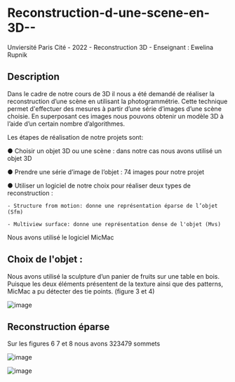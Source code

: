 # Reconstruction-d-une-scene-en-3D--

Unviersité Paris Cité - 2022 - Reconstruction 3D - Enseignant : Ewelina Rupnik

## Description

Dans le cadre de notre cours de 3D il nous a été demandé de réaliser la reconstruction d’une scène en utilisant la photogrammétrie. Cette technique permet d'effectuer des mesures à partir d’une série d’images d’une scène choisie. En superposant ces images nous pouvons obtenir un modèle 3D à l’aide d’un certain nombre d’algorithmes. 

Les étapes de réalisation de notre projets sont:

● Choisir un objet 3D ou une scène : dans notre cas nous avons utilisé un objet 3D 

● Prendre une série d’image de l’objet : 74 images pour notre projet 

● Utiliser un logiciel de notre choix pour réaliser deux types de reconstruction :

    - Structure from motion: donne une représentation éparse de l’objet (Sfm) 
    
    - Multiview surface: donne une représentation dense de l'objet (Mvs) 

Nous avons utilisé le logiciel MicMac 

## Choix de l'objet : 

Nous avons utilisé la sculpture d’un panier de fruits sur une table en bois. Puisque les deux éléments présentent de la texture ainsi que des patterns, MicMac a pu détecter des tie points. (figure 3 et 4)

![image](https://github.com/Calliope-commits/Reconstruction-d-une-scene-en-3D--/assets/61286710/988ec6fb-00f1-49aa-9702-c08678b03b77)


## Reconstruction éparse 

Sur les figures 6 7 et 8 nous avons 323479 sommets


![image](https://github.com/Calliope-commits/Reconstruction-d-une-scene-en-3D--/assets/61286710/026781f0-b2bf-4e9e-8415-21d38c79b3f6)

![image](https://github.com/Calliope-commits/Reconstruction-d-une-scene-en-3D--/assets/61286710/63b279d0-dee6-40d5-aa37-00a8c5ea5d66)


